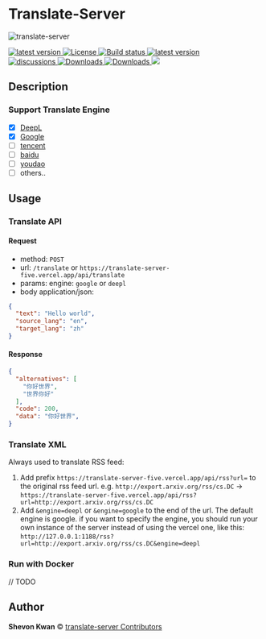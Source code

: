 # Translate-Server
![translate-server](https://socialify.git.ci/ShevonKuan/translate-server/image?description=1&descriptionEditable=%E4%B8%80%E4%B8%AA%E5%9F%BA%E4%BA%8EGolang%E6%9E%84%E5%BB%BA%E7%9A%84%E9%9B%86%E6%88%90%E7%BF%BB%E8%AF%91api%E6%9C%8D%E5%8A%A1%E7%AB%AF%E3%80%82%20An%20integrated%20translation%20api%20server%20built%20on%20Golang.&font=Jost&forks=1&issues=1&language=1&name=1&owner=1&pattern=Solid&pulls=1&stargazers=1&theme=Light)
<div>
  <a href="https://goreportcard.com/report/github.com/shevonkuan/translate-server">
    <img src="https://goreportcard.com/badge/github.com/ShevonKuan/translate-server" alt="latest version" />
  </a>
  <a href="https://github.com/ShevonKuan/translate-server/blob/main/LICENSE">
    <img src="https://img.shields.io/github/license/ShevonKuan/translate-server" alt="License" />
  </a>
  <a href="https://github.com/ShevonKuan/translate-server/actions?query=workflow%3ABuild">
    <img src="https://img.shields.io/github/actions/workflow/status/ShevonKuan/translate-server/build.yml" alt="Build status" />
  </a>
  <a href="https://github.com/ShevonKuan/translate-server/releases">
    <img src="https://img.shields.io/github/release/ShevonKuan/translate-server" alt="latest version" />
  </a>
</div>
<div>
  <a href="https://github.com/ShevonKuan/translate-server/discussions">
    <img src="https://img.shields.io/github/discussions/ShevonKuan/translate-server?color=%23ED8936" alt="discussions" />
  </a>
  <a href="https://github.com/ShevonKuan/translate-server/releases">
    <img src="https://img.shields.io/github/downloads/ShevonKuan/translate-server/total?color=%239F7AEA&logo=github" alt="Downloads" />
  </a>
    <a href="https://github.com/ShevonKuan/translate-server/releases">
    <img src="https://img.shields.io/github/v/release/shevonkuan/translate-server?include_prereleases&label=pre-release" alt="Downloads" />
  </a>
  <!-- <a href="https://hub.docker.com/r/xhofe/alist">
    <img src="https://img.shields.io/docker/pulls/xhofe/alist?color=%2348BB78&logo=docker&label=pulls" alt="Downloads" />
  </a> -->

<img src="https://img.shields.io/github/go-mod/go-version/Shevonkuan/translate-server">
</div>

## Description
### Support Translate Engine
- [x] [DeepL](https://www.deepl.com/translator)
- [x] [Google](https://translate.google.com)
- [ ] [tencent](https://fanyi.qq.com/)
- [ ] [baidu](https://fanyi.baidu.com/)
- [ ] [youdao](https://fanyi.youdao.com/)
- [ ] others.. 

## Usage
### Translate API
#### Request
- method: `POST`
- url: `/translate` or `https://translate-server-five.vercel.app/api/translate`
- params: engine: `google` or `deepl`
- body application/json: 
```json
{
  "text": "Hello world",
  "source_lang": "en",
  "target_lang": "zh"
}
```

#### Response
```json
{
  "alternatives": [
    "你好世界",
    "世界你好"
  ],
  "code": 200,
  "data": "你好世界",
}

```
### Translate XML

Always used to translate RSS feed:

1. Add prefix `https://translate-server-five.vercel.app/api/rss?url=` to the original rss feed url. e.g. 
   `http://export.arxiv.org/rss/cs.DC` 
   -> 
   `https://translate-server-five.vercel.app/api/rss?url=http://export.arxiv.org/rss/cs.DC`
2. Add `&engine=deepl` or `&engine=google` to the end of the url. The default engine is google. if you want to specify the engine, you should run your own instance of the server instead of using the vercel one, like this:
`http://127.0.0.1:1188/rss?url=http://export.arxiv.org/rss/cs.DC&engine=deepl`


### Run with Docker

// TODO


## Author
**Shevon Kwan** © [translate-server Contributors](https://github.com/ShevonKuan/translate-server/contributors)